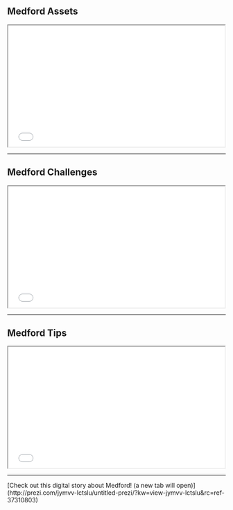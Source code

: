 ## Medford Assets

<iframe src='//player.vimeo.com/video/112287433?title=0&amp;byline=0&amp;portrait=0&amp;autoplay=1' width='500' height='280' allowfullscreen></iframe>

___

## Medford Challenges

<iframe src='//player.vimeo.com/video/112287430?title=0&amp;byline=0&amp;portrait=0&amp;autoplay=1' width='500' height='280' allowfullscreen></iframe>

___

## Medford Tips

<iframe src='//player.vimeo.com/video/112287427?title=0&amp;byline=0&amp;portrait=0&amp;autoplay=1' width='500' height='280' allowfullscreen></iframe>

___

<div class='resource-external'>
[Check out this digital story about Medford! (a new tab will open)](http://prezi.com/jymvv-lctslu/untitled-prezi/?kw=view-jymvv-lctslu&rc=ref-37310803)
</div>
